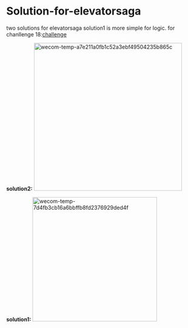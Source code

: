 # Solution-for-elevatorsaga
two solutions for elevatorsaga
solution1 is more simple for logic.
for chanllenge 18:[challenge](https://play.elevatorsaga.com/#challenge=18)

**solution2:**
<img width="390" alt="wecom-temp-a7e211a0fb1c52a3ebf49504235b865c" src="https://user-images.githubusercontent.com/17894090/170831686-a808c86c-cb4f-450b-8571-fe143a6e8090.png">

**solution1:**
<img width="328" alt="wecom-temp-7d4fb3cb16a6bbffb8fd2376929ded4f" src="https://user-images.githubusercontent.com/17894090/170831689-d38e760d-1b39-4aee-a617-9ce8e9661289.png">
